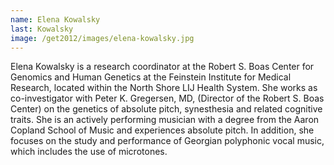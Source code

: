```yaml
---
name: Elena Kowalsky
last: Kowalsky
image: /get2012/images/elena-kowalsky.jpg
---
```


Elena Kowalsky is a research coordinator at the Robert S. Boas Center for Genomics and Human Genetics at the Feinstein Institute for Medical Research, located within the North Shore LIJ Health System. She works as co-investigator with Peter K. Gregersen, MD, (Director of the Robert S. Boas Center) on the genetics of absolute pitch, synesthesia and related cognitive traits. She is an actively performing musician with a degree from the Aaron Copland School of Music and experiences absolute pitch. In addition, she focuses on the study and performance of Georgian polyphonic vocal music, which includes the use of microtones.
